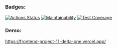 ### Badges:
[![Actions Status](https://github.com/bersyatina/frontend-project-11/actions/workflows/hexlet-check.yml/badge.svg)](https://github.com/bersyatina/frontend-project-11/actions)
[![Maintainability](https://api.codeclimate.com/v1/badges/efd67dca817ab522d38a/maintainability)](https://codeclimate.com/github/bersyatina/frontend-project-11/maintainability)
[![Test Coverage](https://api.codeclimate.com/v1/badges/efd67dca817ab522d38a/test_coverage)](https://codeclimate.com/github/bersyatina/frontend-project-11/test_coverage)

### Demo:
https://frontend-project-11-delta-one.vercel.app/